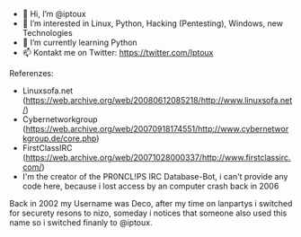 - 👋 Hi, I’m @iptoux
- 👀 I’m interested in Linux, Python, Hacking (Pentesting), Windows, new Technologies
- 🌱 I’m currently learning Python
- 📫 Kontakt me on Twitter: https://twitter.com/Iptoux


Referenzes: 
- Linuxsofa.net (https://web.archive.org/web/20080612085218/http://www.linuxsofa.net/)
- Cybernetworkgroup (https://web.archive.org/web/20070918174551/http://www.cybernetworkgroup.de/core.php)
- FirstClassIRC (https://web.archive.org/web/20071028000337/http://www.firstclassirc.com/)
- I'm the creator of the PR0NCL!PS IRC Database-Bot, i can't provide any code here, because i lost access by an computer crash back in 2006

Back in 2002 my Username was Deco, after my time on lanpartys i switched for securety resons to nizo, someday i notices that someone also used this name so i switched finanly  to @iptoux.


<!---
iptoux/iptoux is a ✨ special ✨ repository because its `README.md` (this file) appears on your GitHub profile.
You can click the Preview link to take a look at your changes.
--->
